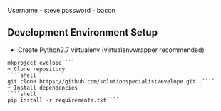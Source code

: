 Username - steve
password - bacon




Development Environment Setup
-----------------------------

+ Create Python2.7 virtualenv  (virtualenvwrapper recommended)
````shell
mkproject evelope````
+ Clone repository
````shell
git clone https://github.com/solutionspecialist/evelope.git .````
+ Install dependencies
````shell
pip install -r requirements.txt````
